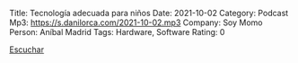 Title: Tecnología adecuada para niños
Date: 2021-10-02
Category: Podcast
Mp3: https://s.danilorca.com/2021-10-02.mp3
Company: Soy Momo
Person: Aníbal Madrid
Tags: Hardware, Software
Rating: 0

<a href="https://s.danilorca.com/2021-10-02.mp3" type="audio/mpeg">
Escuchar
</a>
